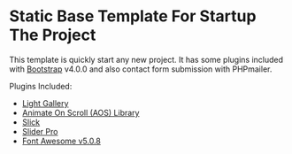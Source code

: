 # Static Base Template For Startup The Project
<p>This template is quickly start any new project. It has some plugins included with <a href="https://getbootstrap.com/docs/4.0/getting-started/download/" >Bootstrap</a> v4.0.0 and also contact form submission with PHPmailer.</p>

<p>Plugins Included:</p>
<ul>
  <li><a href="http://sachinchoolur.github.io/lightGallery/" target="_blank">Light Gallery</a></li>
  <li><a href="https://michalsnik.github.io/aos/" target="_blank">Animate On Scroll (AOS) Library</a></li>
  <li><a href="http://kenwheeler.github.io/slick/" target="_blank">Slick</a></li>
  <li><a href="http://bqworks.com/slider-pro/" target="_blank">Slider Pro</a></li>
  <li><a href="https://fontawesome.com/" target="_blank">Font Awesome v5.0.8</a></li>
</ul>

